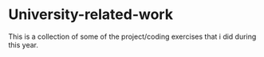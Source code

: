 # University-related-work
This is a collection of some of the project/coding exercises that i did during this year.
